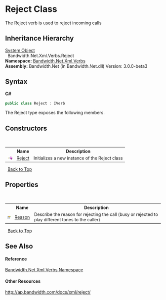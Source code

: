 ﻿# Reject Class
 

The Reject verb is used to reject incoming calls


## Inheritance Hierarchy
<a href="http://msdn2.microsoft.com/en-us/library/e5kfa45b" target="_blank">System.Object</a><br />&nbsp;&nbsp;Bandwidth.Net.Xml.Verbs.Reject<br />
**Namespace:**&nbsp;<a href ="N_Bandwidth_Net_Xml_Verbs.md">Bandwidth.Net.Xml.Verbs</a><br />**Assembly:**&nbsp;Bandwidth.Net (in Bandwidth.Net.dll) Version: 3.0.0-beta3

## Syntax

**C#**<br />
``` C#
public class Reject : IVerb
```

The Reject type exposes the following members.


## Constructors
&nbsp;<table><tr><th></th><th>Name</th><th>Description</th></tr><tr><td>![Public method](media/pubmethod.gif "Public method")</td><td><a href ="M_Bandwidth_Net_Xml_Verbs_Reject__ctor.md">Reject</a></td><td>
Initializes a new instance of the Reject class</td></tr></table>&nbsp;
<a href="#reject-class">Back to Top</a>

## Properties
&nbsp;<table><tr><th></th><th>Name</th><th>Description</th></tr><tr><td>![Public property](media/pubproperty.gif "Public property")</td><td><a href ="P_Bandwidth_Net_Xml_Verbs_Reject_Reason.md">Reason</a></td><td>
Describe the reason for rejecting the call (busy or rejected to play different tones to the caller)</td></tr></table>&nbsp;
<a href="#reject-class">Back to Top</a>

## See Also


#### Reference
<a href ="N_Bandwidth_Net_Xml_Verbs.md">Bandwidth.Net.Xml.Verbs Namespace</a><br />

#### Other Resources
<a href="http://ap.bandwidth.com/docs/xml/reject/" target="_blank">http://ap.bandwidth.com/docs/xml/reject/</a><br />